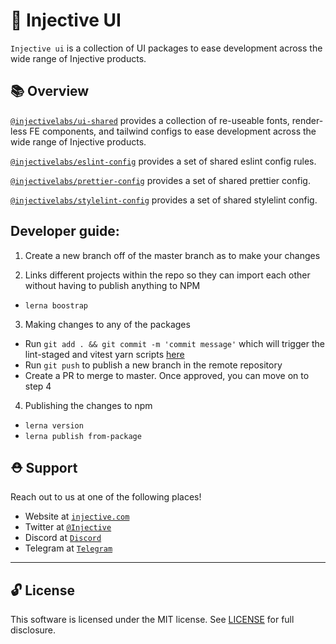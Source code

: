 # 🌟 Injective UI

`Injective ui` is a collection of UI packages to ease development across the wide range of Injective products.

## 📚 Overview

[`@injectivelabs/ui-shared`](packages/ui-shared/README.md) provides a collection of re-useable fonts, render-less FE components, and tailwind configs to ease development across the wide range of Injective products.

[`@injectivelabs/eslint-config`](packages/eslint-config/README.md) provides a set of shared eslint config rules.

[`@injectivelabs/prettier-config`](packages/prettier-config/README.md) provides a set of shared prettier config.

[`@injectivelabs/stylelint-config`](packages/stylelint-config/README.md) provides a set of shared stylelint config.

## Developer guide:

1. Create a new branch off of the master branch as to make your changes

2. Links different projects within the repo so they can import each other without having to publish anything to NPM

- `lerna boostrap`

3. Making changes to any of the packages
- Run `git add . && git commit -m 'commit message'` which will trigger the lint-staged and vitest yarn scripts [here](injective-ui/../.husky/pre-commit)
- Run `git push` to publish a new branch in the remote repository
- Create a PR to merge to master. Once approved, you can move on to step 4

4. Publishing the changes to npm

- `lerna version`
- `lerna publish from-package`

## ⛑ Support

Reach out to us at one of the following places!

- Website at <a href="https://injective.com" target="_blank">`injective.com`</a>
- Twitter at <a href="https://twitter.com/Injective_" target="_blank">`@Injective`</a>
- Discord at <a href="https://discord.com/invite/NK4qdbv" target="_blank">`Discord`</a>
- Telegram at <a href="https://t.me/joininjective" target="_blank">`Telegram`</a>

---

## 🔓 License

This software is licensed under the MIT license. See [LICENSE](./LICENSE) for full disclosure.
